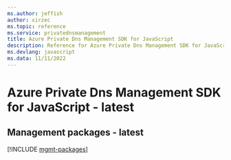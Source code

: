 ```yaml
---
ms.author: jeffish
author: xirzec
ms.topic: reference
ms.service: privatednsmanagement
title: Azure Private Dns Management SDK for JavaScript
description: Reference for Azure Private Dns Management SDK for JavaScript
ms.devlang: javascript
ms.data: 11/11/2022
---
```

# Azure Private Dns Management SDK for JavaScript - latest

## Management packages - latest
[!INCLUDE [mgmt-packages](private-dns-management-mgmt-index.md)]